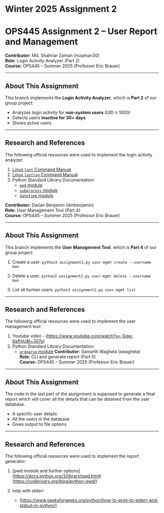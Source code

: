 # Winter 2025 Assignment 2
# OPS445 Assignment 2 – User Report and Management

**Contributor:** Md. Shahriar Zaman (mzaman30)  
**Role:** Login Activity Analyzer (Part 2)  
**Course:** OPS445 – Summer 2025 (Professor Eric Brauer)  

---

## About This Assignment

This branch implements the **Login Activity Analyzer**, which is **Part 2** of our group project:  

- Analyzes login activity for **non-system users** (UID ≥ 1000)  
- Detects users **inactive for 30+ days**  
- Shows active users
---

## Research and References

The following official resources were used to implement the login activity analyzer:  

1. [Linux `last` Command Manual](https://man7.org/linux/man-pages/man1/last.1.html)  
2. [Linux `lastlog` Command Manual](https://man7.org/linux/man-pages/man8/lastlog.8.html)  
3. Python Standard Library Documentation:  
   - [`pwd` module](https://docs.python.org/3/library/pwd.html)  
   - [`subprocess` module](https://docs.python.org/3/library/subprocess.html)  
   - [`datetime` module](https://docs.python.org/3/library/datetime.html)  

**Contributor:** Darian Benjamin (dmbenjamin)  
**Role:** User Management Tool (Part 4)  
**Course:** OPS445 – Summer 2025 (Professor Eric Brauer)  

---
## About This Assignment

This branch implements the **User Management Tool**, which is **Part 4** of our group project:  

1. Create a user:
    `python3 assignment2.py user-mgmt create --username ben`

2. Delete a user:
    `python3 assignment2.py user-mgmt delete --username ben`

3. List all human users:
    `python3 assignment2.py user-mgmt list`

---

## Research and References

The following official resources were used to implement the user management tool:  

1. Youtube video - (https://www.youtube.com/watch?v=-Sgw-6a1HjU&t=307s)
2. Python Standard Library Documentation:  
   - [`argparse` module](https://docs.python.org/3/library/argparse.html)
**Contributor:** Samarth Waghela (swaghela)  
**Role:** CLI and generate report (Part 5)  
**Course:** OPS445 – Summer 2025 (Professor Eric Brauer)  

---

## About This Assignment

The code in the last part of the assignment is supposed to generate a final report which will cover all the details that can be obtained from the user database.

- A specific user details 
- All the users in the database
- Gives output to file options
---

## Research and References

The following official resources were used to implement the report generator:  

1. [pwd module and further options]
   (https://docs.python.org/3/library/pwd.html)
   (https://coderivers.org/blog/python-pwd/)
                                    
                                   
3. help with stderr
   - (https://www.geeksforgeeks.org/python/how-to-print-to-stderr-and-stdout-in-python/)
